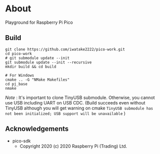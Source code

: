# About
Playground for Raspberry Pi Pico

## Build
```
git clone https://github.com/iwatake2222/pico-work.git
cd pico-work
# git submodule update --init
git submodule update --init --recursive
mkdir build && cd build

# For Windows
cmake .. -G "NMake Makefiles"
cd pj_base
nmake
```

*Note* : It's important to clone TinyUSB submodule. Otherwise, you cannot use USB including UART on USB CDC. (Build succeeds even without TinyUSB although you will get warning on cmake `TinyUSB submodule has not been initialized; USB support will be unavailable` )

## Acknowledgements
- pico-sdk
	- Copyright 2020 (c) 2020 Raspberry Pi (Trading) Ltd.
